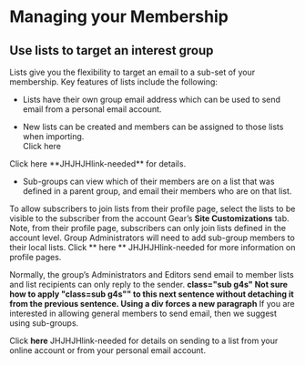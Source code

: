 # Managing your Membership

## Use lists to target an interest group
<span id="gv-use-lists-to-target"></span>

Lists give you the flexibility to target an email to a sub-set of your
membership.
Key features of lists include the following:

* Lists have their own group email address which can be used to send
email from a personal email account.

* New lists can be created and members can be assigned to those lists
when importing.  
Click here
<span class="todo">
Click here **JHJHJHlink-needed**
</span>
for details.

* Sub-groups can view which of their members are on a list that was
defined in a parent group, and email their members who are on that list.

To allow subscribers to join lists from their profile page, select the
lists to be visible to the subscriber from the account Gear’s **Site
Customizations** tab.
Note, from their profile page, subscribers can only join lists defined
in the account level.
Group Administrators will need to add sub-group members to their local
lists.
Click ** here **
<span class="todo">
JHJHJHlink-needed
</span>
for more information on profile pages.

Normally, the group’s Administrators and Editors send email to member
lists and list recipients can only reply to the sender.
**class="sub g4s" Not sure how to apply "class=sub g4s"" to this
next sentence without detaching it from the previous sentence. Using a
div forces a new paragraph**
<span class="sub g4s">If you are interested in allowing general members
to send email, then we suggest using sub-groups.</span>

Click **here**
<span class="todo">
JHJHJHlink-needed
</span>
for details on sending to a list from
your online account or from your personal email account.
